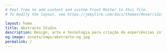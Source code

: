 ```yaml
---
# Feel free to add content and custom Front Matter to this file.
# To modify the layout, see https://jekyllrb.com/docs/themes/#overriding-theme-defaults

layout: home
title: Abstracto Studio
description: Design, arte e tecnologia para criação de experiências interativas inesquecíveis.
og-image: assets/imgs/abstracto-og.jpg
permalink: /
---
```

